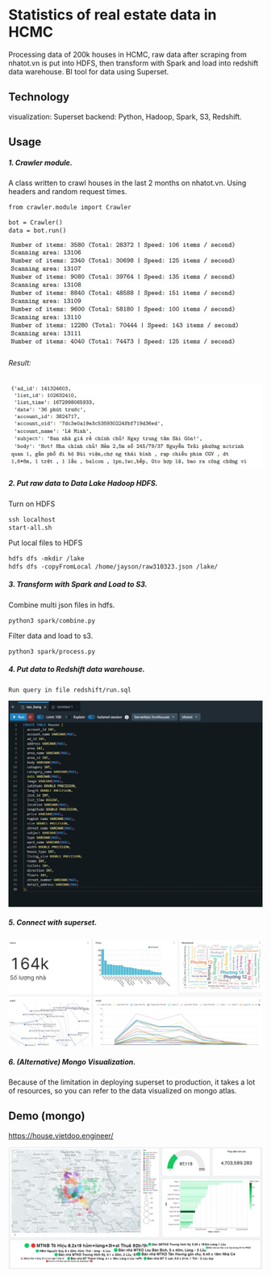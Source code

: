 # Statistics of real estate data in HCMC
Processing data of 200k houses in HCMC, raw data after scraping from nhatot.vn is put into HDFS, then transform with Spark and load into redshift data warehouse. BI tool for data using Superset.

## Technology
visualization: Superset
backend: Python, Hadoop, Spark, S3, Redshift.

## Usage

##### 1. Crawler module.
A class written to crawl houses in the last 2 months on nhatot.vn. Using headers and random request times.
```
from crawler.module import Crawler
```

```
bot = Crawler()
data = bot.run()
```
![](./public/crawling.jpg)
###### Result:
![](./public/crawl_sample.jpg)

##### 2. Put raw data to Data Lake Hadoop HDFS.
Turn on HDFS
```
ssh localhost
start-all.sh
```

Put local files to HDFS
```
hdfs dfs -mkdir /lake
hdfs dfs -copyFromLocal /home/jayson/raw310323.json /lake/
```


##### 3. Transform with Spark and Load to S3.
Combine multi json files in hdfs.
```
python3 spark/combine.py
```
Filter data and load to s3.
```
python3 spark/process.py
```

##### 4. Put data to Redshift data warehouse.
```
Run query in file redshift/run.sql
```
![](./public/redshift.jpg)
##### 5. Connect with superset.
![](./public/superset.jpg)
##### 6. (Alternative) Mongo Visualization.
Because of the limitation in deploying superset to production, it takes a lot of resources, so you can refer to the data visualized on mongo atlas.
## Demo (mongo)
https://house.vietdoo.engineer/

![Tên hình ảnh](./public/demo.jpg)
